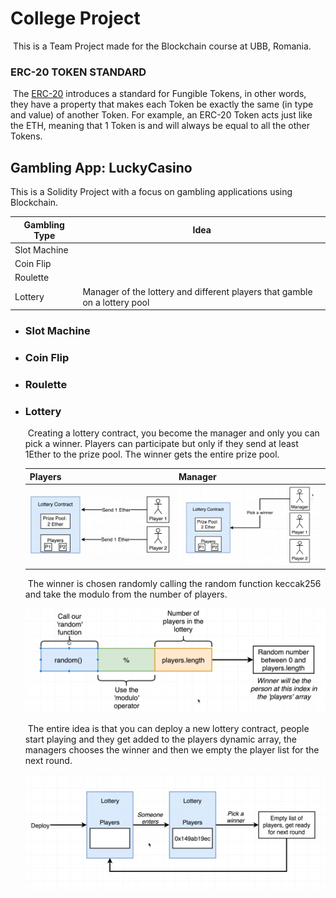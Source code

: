 # College Project 
​	This is a Team Project made for the Blockchain course at UBB, Romania.

### **ERC-20 TOKEN STANDARD**

​	The [ERC-20](https://ethereum.org/en/developers/docs/standards/tokens/erc-20/#top) introduces a standard for Fungible Tokens, in other words, they have a property that makes each Token be exactly the same (in type and value) of another Token. For example, an ERC-20 Token acts just like the ETH, meaning that 1 Token is and will always be equal to all the other Tokens.

## Gambling App: LuckyCasino

This is a Solidity Project with a focus on gambling applications using Blockchain.

| Gambling Type | Idea                                                         |
| ------------- | ------------------------------------------------------------ |
| Slot Machine  |                                                              |
| Coin Flip     |                                                              |
| Roulette      |                                                              |
| Lottery       | Manager of the lottery and different players that gamble on a lottery pool |

- ### Slot Machine

  

- ### Coin Flip

  

- ### Roulette

  

- ### Lottery

  ​	Creating a lottery contract, you become the manager and only you can pick a winner. Players can participate but only if they send at least 1Ether to the prize pool. The winner gets the entire prize pool.

  | Players                                                      | Manager                                                      |
  | ------------------------------------------------------------ | ------------------------------------------------------------ |
  | <img src="https://github.com/dodoposa/proiect-blockchain/blob/main/Pictures/Lottery/Screenshot_69.png" alt="Screenshot_69" style="zoom:33%;" /> | <img src="https://github.com/dodoposa/proiect-blockchain/blob/main/Pictures/Lottery/Screenshot_72.png" alt="Screenshot_72" style="zoom:33%;" /> |

  

  

  ​	The winner is chosen randomly calling the random function keccak256 and take the modulo from the number of players.

  ![Screenshot_70](https://github.com/dodoposa/proiect-blockchain/blob/main/Pictures/Lottery/Screenshot_70.png)

  ​	The entire idea is that you can deploy a new lottery contract, people start playing and they get added to the players dynamic array, the managers chooses the winner and then we empty the player list for the next round.

  ![Screenshot_71](https://github.com/dodoposa/proiect-blockchain/blob/main/Pictures/Lottery/Screenshot_71.png)

  ​	

  

